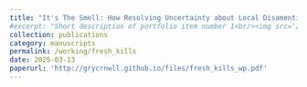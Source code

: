 ```yaml
---
title: "It's The Smell: How Resolving Uncertainty about Local Disamenties Affects the Housing Market"
#excerpt: "Short description of portfolio item number 1<br/><img src='/images/500x300.png'>"
collection: publications
category: manuscripts
permalink: /working/fresh_kills
date: 2025-03-13
paperurl: 'http://grycrnwll.github.io/files/fresh_kills_wp.pdf'
---
```



